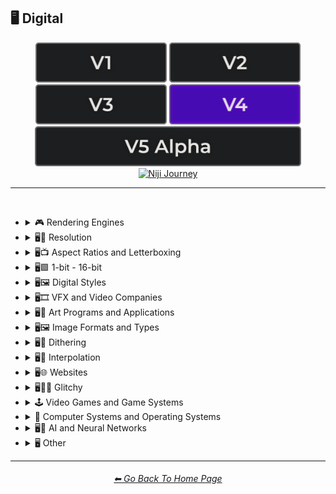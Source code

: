 <h2>🖥 Digital</h2>

<div align="center">

[<img src="/Images/Repo_Parts/Buttons/Version_Buttons/button_version_V1_inactive.webp?raw=true" alt="MidJourney V1" height="64" />](/Pages/MJ_V1/Style_Pages/Sphere/Digital.md)
[<img src="/Images/Repo_Parts/Buttons/Version_Buttons/button_version_V2_inactive.webp?raw=true" alt="MidJourney V2" height="64" />](/Pages/MJ_V2/Style_Pages/Sphere/Digital.md)
[<img src="/Images/Repo_Parts/Buttons/Version_Buttons/button_version_V3_inactive.webp?raw=true" alt="MidJourney V3" height="64" />](/Pages/MJ_V3/Style_Pages/Just_The_Style/Digital.md)
[<img src="/Images/Repo_Parts/Buttons/Version_Buttons/button_version_V4_active.webp?raw=true" alt="MidJourney V4" height="64" />](/Pages/MJ_V4/Style_Pages/Just_The_Style/Digital.md)
<br>
[<img src="/Images/Repo_Parts/Buttons/Version_Buttons/button_version_V5_Alpha_inactive_half.webp?raw=true" alt="MidJourney V5" height="64" />](/Pages/MJ_V5/Style_Pages/Just_The_Style/Digital.md)
[<img src="/Images/Repo_Parts/Buttons/Version_Buttons/button_version_niji_inactive_half.webp?raw=true" alt="Niji Journey" height="64" />](/Pages/Niji_Journey/Style_Pages/Digital.md)


</div>

<hr>
<br>


- <details><summary>🎮 Rendering Engines</summary><p><div align="center">

	| Rendering Engine |
	| :-: |
	| <img src="/Images/MJ_V4/V4_Alpha_3.5/Midjourney_Styles/Rendering_Engine.webp?raw=true" width="256" /> |
	
	<br>

	| Octane | Cinema4D | C4D |
	| :-: | :-: | :-: |
	| <img src="/Images/MJ_V4/V4_Alpha_3.5/Midjourney_Styles/Octane.webp?raw=true" width="256" /> | <img src="/Images/MJ_V4/V4_Alpha_3.5/Midjourney_Styles/Cinema4D.webp?raw=true" width="256" /> | <img src="/Images/MJ_V4/V4_Alpha_3.5/Midjourney_Styles/C4D.webp?raw=true" width="256" /> |
	
	<br>
	
	| Unreal Engine | Unity Engine |
	| :-: | :-: |
	| <img src="/Images/MJ_V4/V4_Alpha_3.5/Midjourney_Styles/Unreal_Engine.webp?raw=true" width="256" /> | <img src="/Images/MJ_V4/V4_Alpha_3.5/Midjourney_Styles/Unity_Engine.webp?raw=true" width="256" /> |
	
	<br>
	
	| Rendered in Houdini | Houdini-Render | Redshift Render |
	| :-: | :-: | :-: |
	| <img src="/Images/MJ_V4/V4_Alpha_3.5/Midjourney_Styles/Rendered_in_Houdini.webp?raw=true" width="256" /> | <img src="/Images/MJ_V4/V4_Alpha_3.5/Midjourney_Styles/Houdini-Render.webp?raw=true" width="256" /> | <img src="/Images/MJ_V4/V4_Alpha_3.5/Midjourney_Styles/Redshift_Render.webp?raw=true" width="256" /> |

	<br>
	
	| Blender Render | Cycles Render | OptiX-Render |
	| :-: | :-: | :-: |
	| <img src="/Images/MJ_V4/V4_Alpha_3.5/Midjourney_Styles/Blender_Render.webp?raw=true" width="256" /> | <img src="/Images/MJ_V4/V4_Alpha_3.5/Midjourney_Styles/Cycles_Render.webp?raw=true" width="256" /> | <img src="/Images/MJ_V4/V4_Alpha_3.5/Midjourney_Styles/OptiX-Render.webp?raw=true" width="256" /> |

	<br>
	
	| Povray | Vray | CryEngine |
	| :-: | :-: | :-: |
	| <img src="/Images/MJ_V4/V4_Alpha_3.5/Midjourney_Styles/Povray.webp?raw=true" width="256" /> | <img src="/Images/MJ_V4/V4_Alpha_3.5/Midjourney_Styles/Vray.webp?raw=true" width="256" /> | <img src="/Images/MJ_V4/V4_Alpha_3.5/Midjourney_Styles/CryEngine.webp?raw=true" width="256" /> | 
	
	<br>
	
	| LuxCoreRender | Silicon Render |
	| :-: | :-: |
	| <img src="/Images/MJ_V4/V4_Alpha_3.5/Midjourney_Styles/LuxCoreRender.webp?raw=true" width="256" /> | <img src="/Images/MJ_V4/V4_Alpha_3.5/Midjourney_Styles/Silicon_Render.webp?raw=true" width="256" /> |

	<br>

	| MentalRay-Render | Raylectron |
	| :-: | :-: |
	| <img src="/Images/MJ_V4/V4_Alpha_3.5/Midjourney_Styles/MentalRay-Render.webp?raw=true" width="256" /> | <img src="/Images/MJ_V4/V4_Alpha_3.5/Midjourney_Styles/Raylectron.webp?raw=true" width="256" /> |

	<br>
	
	| Infini-D-Render | Zbrush | Sketchfab |
	| :-: | :-: | :-: |
	| <img src="/Images/MJ_V4/V4_Alpha_3.5/Midjourney_Styles/Infini-D-Render.webp?raw=true" width="256" /> | <img src="/Images/MJ_V4/V4_Alpha_3.5/Midjourney_Styles/Zbrush.webp?raw=true" width="256" /> | <img src="/Images/MJ_V4/V4_Alpha_3.5/Midjourney_Styles/Sketchfab.webp?raw=true" width="256" /> |
	
	<br>
	
	| OpenGL | DirectX |
	| :-: | :-: |
	| <img src="/Images/MJ_V4/V4_Alpha_3.5/Midjourney_Styles/OpenGL.webp?raw=true" width="256" /> | <img src="/Images/MJ_V4/V4_Alpha_3.5/Midjourney_Styles/DirectX.webp?raw=true" width="256" /> |

	<br>
	
	| Autodesk 3ds Max | SketchUp | Terragen |
	| :-: | :-: | :-: |
	| <img src="/Images/MJ_V4/V4_Alpha_3.5/Midjourney_Styles/Autodesk_3ds_Max.webp?raw=true" width="256" /> | <img src="/Images/MJ_V4/V4_Alpha_3.5/Midjourney_Styles/SketchUp.webp?raw=true" width="256" /> | <img src="/Images/MJ_V4/V4_Alpha_3.5/Midjourney_Styles/Terragen.webp?raw=true" width="256" /> |

	<br>
	
	| Arnold Render |
	| :-: |
	| <img src="/Images/MJ_V4/V4_Alpha_3.5/Midjourney_Styles/Arnold_Render.webp?raw=true" width="256" /> |

  </div></p></details>


- <details><summary>🖥📐 Resolution</summary><p><div align="center">

	| 4k | 8k | 16k |
	| :-: | :-: | :-: |
	| <img src="/Images/MJ_V4/V4_Alpha_3.5/Midjourney_Styles/4k.webp?raw=true" width="256" /> | <img src="/Images/MJ_V4/V4_Alpha_3.5/Midjourney_Styles/8k.webp?raw=true" width="256" /> | <img src="/Images/MJ_V4/V4_Alpha_3.5/Midjourney_Styles/16k.webp?raw=true" width="256" /> |
	
	<br>
	
	| 32k | Super-Resolution |
	| :-: | :-: |
	|  <img src="/Images/MJ_V4/V4_Alpha_3.5/Midjourney_Styles/32k.webp?raw=true" width="256" />	| <img src="/Images/MJ_V4/V4_Alpha_3.5/Midjourney_Styles/Super-Resolution.webp?raw=true" width="256" /> |
	
	<br>

	| UHD | Ultra-HD |
	| :-: | :-: |
	| <img src="/Images/MJ_V4/V4_Alpha_3.5/Midjourney_Styles/UHD.webp?raw=true" width="256" /> | <img src="/Images/MJ_V4/V4_Alpha_3.5/Midjourney_Styles/Ultra-HD.webp?raw=true" width="256" /> |

	<br>
	
	| HD | Full-HD |
	| :-: | :-: |
	| <img src="/Images/MJ_V4/V4_Alpha_3.5/Midjourney_Styles/HD.webp?raw=true" width="256" /> | <img src="/Images/MJ_V4/V4_Alpha_3.5/Midjourney_Styles/Full-HD.webp?raw=true" width="256" /> |

	<br>

	| 144p | 240p | 480p |
	| :-: | :-: | :-: |
	| <img src="/Images/MJ_V4/V4_Alpha_3.5/Midjourney_Styles/144p.webp?raw=true" width="256" /> | <img src="/Images/MJ_V4/V4_Alpha_3.5/Midjourney_Styles/240p.webp?raw=true" width="256" /> | <img src="/Images/MJ_V4/V4_Alpha_3.5/Midjourney_Styles/480p.webp?raw=true" width="256" /> |

	<br>

	| 720p | 1080p |
	| :-: | :-: |
	| <img src="/Images/MJ_V4/V4_Alpha_3.5/Midjourney_Styles/720p.webp?raw=true" width="256" /> | <img src="/Images/MJ_V4/V4_Alpha_3.5/Midjourney_Styles/1080p.webp?raw=true" width="256" /> |

	</div></p></details>



- <details><summary>🖥📺 Aspect Ratios and Letterboxing</summary><p><div align="center">

	| Fullscreen | Widescreen | Anamorphic Widescreen |
	| :-: | :-: | :-: |
	| <img src="/Images/MJ_V4/V4_Alpha_3.5/Midjourney_Styles/Fullscreen.webp?raw=true" width="256" /> | <img src="/Images/MJ_V4/V4_Alpha_3.5/Midjourney_Styles/Widescreen.webp?raw=true" width="256" /> | <img src="/Images/MJ_V4/V4_Alpha_3.5/Midjourney_Styles/Anamorphic_Widescreen.webp?raw=true" width="256" /> |

	| Pillarbox | Letterboxing | Windowbox |
	| :-: | :-: | :-: |
	| <img src="/Images/MJ_V4/V4_Alpha_3.5/Midjourney_Styles/Pillarbox.webp?raw=true" width="256" /> | <img src="/Images/MJ_V4/V4_Alpha_3.5/Midjourney_Styles/Letterboxing.webp?raw=true" width="256" /> | <img src="/Images/MJ_V4/V4_Alpha_3.5/Midjourney_Styles/Windowbox.webp?raw=true" width="256" /> |

	</div></p></details>


- <details><summary>🖥🟩 1-bit - 16-bit</summary><p><div align="center">

	| 1-bit | 2-bit | 3-bit |
	| :-: | :-: | :-: |
	| <img src="/Images/MJ_V4/V4_Alpha_3.5/Midjourney_Styles/1-bit.webp?raw=true" width="256" /> | <img src="/Images/MJ_V4/V4_Alpha_3.5/Midjourney_Styles/2-bit.webp?raw=true" width="256" /> | <img src="/Images/MJ_V4/V4_Alpha_3.5/Midjourney_Styles/3-bit.webp?raw=true" width="256" /> | 
	
	<br>
	
	| 4-bit | 4-bit RGB | 6-bit |
	| :-: | :-: | :-: |
	| <img src="/Images/MJ_V4/V4_Alpha_3.5/Midjourney_Styles/4-bit.webp?raw=true" width="256" /> | <img src="/Images/MJ_V4/V4_Alpha_3.5/Midjourney_Styles/4-bit_RGB.webp?raw=true" width="256" /> | <img src="/Images/MJ_V4/V4_Alpha_3.5/Midjourney_Styles/6-bit.webp?raw=true" width="256" /> |
	
	<br>
	
	| 8-bit | 8-bit RGB |
	| :-: | :-: |
	| <img src="/Images/MJ_V4/V4_Alpha_3.5/Midjourney_Styles/8-bit.webp?raw=true" width="256" /> | <img src="/Images/MJ_V4/V4_Alpha_3.5/Midjourney_Styles/8-bit_RGB.webp?raw=true" width="256" /> |
	
	<br>
	
	| 12-bit | 12-bit RGB |
	| :-: | :-: |
	| <img src="/Images/MJ_V4/V4_Alpha_3.5/Midjourney_Styles/12-bit.webp?raw=true" width="256" /> | <img src="/Images/MJ_V4/V4_Alpha_3.5/Midjourney_Styles/12-bit_RGB.webp?raw=true" width="256" /> |

	<br>
	
	| 16-bit | 16-bit RGB |
	| :-: | :-: |
	| <img src="/Images/MJ_V4/V4_Alpha_3.5/Midjourney_Styles/16-bit.webp?raw=true" width="256" /> | <img src="/Images/MJ_V4/V4_Alpha_3.5/Midjourney_Styles/16-bit_RGB.webp?raw=true" width="256" /> |

	</div></p></details>


- <details><summary>🖥🖼 Digital Styles</summary><p><div align="center">

	| AR | VR | HQ |
	| :-: | :-: | :-: |
	| <img src="/Images/MJ_V4/V4_Alpha_3.5/Midjourney_Styles/AR.webp?raw=true" width="256" /> | <img src="/Images/MJ_V4/V4_Alpha_3.5/Midjourney_Styles/VR.webp?raw=true" width="256" /> | <img src="/Images/MJ_V4/V4_Alpha_3.5/Midjourney_Styles/HQ.webp?raw=true" width="256" /> |

	<br>
	
    | Virtualcore | Technocore |
    | :-: | :-: |
    | <img src="/Images/MJ_V4/V4_Alpha_3.5/Midjourney_Styles/Virtualcore.webp?raw=true" width="256" /> | <img src="/Images/MJ_V4/V4_Alpha_3.5/Midjourney_Styles/Technocore.webp?raw=true" width="256" /> |

    <br>

    | Cyberspace | Cyberdelic |
    | :-: | :-: |
    | <img src="/Images/MJ_V4/V4_Alpha_3.5/Midjourney_Styles/Cyberspace.webp?raw=true" width="256" /> | <img src="/Images/MJ_V4/V4_Alpha_3.5/Midjourney_Styles/Cyberdelic.webp?raw=true" width="256" /> |

    <br>

	| Cyberprep | Cybernoir | Cybernetics |
	| :-: | :-: | :-: |
	| <img src="/Images/MJ_V4/V4_Alpha_3.5/Midjourney_Styles/Cyberprep.webp?raw=true" width="256" /> | <img src="/Images/MJ_V4/V4_Alpha_3.5/Midjourney_Styles/Cybernoir.webp?raw=true" width="256" /> | <img src="/Images/MJ_V4/V4_Alpha_3.5/Midjourney_Styles/Cybernetics.webp?raw=true" width="256" /> |

	<br>

	| Hexatron | Trillwave |
	| :-: | :-: |
	| <img src="/Images/MJ_V4/V4_Alpha_3.5/Midjourney_Styles/Hexatron.webp?raw=true" width="256" /> | <img src="/Images/MJ_V4/V4_Alpha_3.5/Midjourney_Styles/Trillwave.webp?raw=true" width="256" /> |


	<br>

    | Analog | Analogpunk |
    | :-: | :-: |
    | <img src="/Images/MJ_V4/V4_Alpha_3.5/Midjourney_Styles/Analog.webp?raw=true" width="256" /> | <img src="/Images/MJ_V4/V4_Alpha_3.5/Midjourney_Styles/Analogpunk.webp?raw=true" width="256" /> |

    <br>

    | Digital | Digitalpunk |
    | :-: | :-: |
    | <img src="/Images/MJ_V4/V4_Alpha_3.5/Midjourney_Styles/Digital.webp?raw=true" width="256" /> | <img src="/Images/MJ_V4/V4_Alpha_3.5/Midjourney_Styles/Digitalpunk.webp?raw=true" width="256" /> |

    <br>

	| Cyber Minimalism | Frutiger Aero | Abstract Tech |
	| :-: | :-: | :-: |
	| <img src="/Images/MJ_V4/V4_Alpha_3.5/Midjourney_Styles/Cyber_Minimalism.webp?raw=true" width="256" /> | <img src="/Images/MJ_V4/V4_Alpha_3.5/Midjourney_Styles/Frutiger_Aero.webp?raw=true" width="256" /> | <img src="/Images/MJ_V4/V4_Alpha_3.5/Midjourney_Styles/Abstract_Tech.webp?raw=true" width="256" /> |

	<br>

    | Emulated | Pixelscape |
    | :-: | :-: |
    | <img src="/Images/MJ_V4/V4_Alpha_3.5/Midjourney_Styles/Pixelscape.webp?raw=true" width="256" /> | <img src="/Images/MJ_V4/V4_Alpha_3.5/Midjourney_Styles/Emulated.webp?raw=true" width="256" /> |

	<br>

	| Memecore | Old Memecore |
	| :-: | :-: |
	| <img src="/Images/MJ_V4/V4_Alpha_3.5/Midjourney_Styles/Memecore.webp?raw=true" width="256" /> | <img src="/Images/MJ_V4/V4_Alpha_3.5/Midjourney_Styles/Old_Memecore.webp?raw=true" width="256" /> |

	<br>

	| Old Web |
	| :-: |
	| <img src="/Images/MJ_V4/V4_Alpha_3.5/Midjourney_Styles/Old_Web.webp?raw=true" width="256" /> |

	<br>
	
	| Algorithmic |
	| :-: |
	| <img src="/Images/MJ_V4/V4_Alpha_3.5/Midjourney_Styles/Algorithmic.webp?raw=true" width="256" /> |

  </div></p></details>
 


- <details><summary>🖥🎞 VFX and Video Companies</summary><p><div align="center">

	| Disney | Pixar | Dreamworks |
    | :-: | :-: | :-: |
    | <img src="/Images/MJ_V4/V4_Alpha_3.5/Midjourney_Styles/Disney.webp?raw=true" width="256" /> | <img src="/Images/MJ_V4/V4_Alpha_3.5/Midjourney_Styles/Pixar.webp?raw=true" width="256" /> | <img src="/Images/MJ_V4/V4_Alpha_3.5/Midjourney_Styles/Dreamworks.webp?raw=true" width="256" /> |

    | IMAX | Imageworks | Framestore |
    | :-: | :-: | :-: |
    | <img src="/Images/MJ_V4/V4_Alpha_3.5/Midjourney_Styles/IMAX.webp?raw=true" width="256" /> | <img src="/Images/MJ_V4/V4_Alpha_3.5/Midjourney_Styles/Imageworks.webp?raw=true" width="256" /> | <img src="/Images/MJ_V4/V4_Alpha_3.5/Midjourney_Styles/Framestore.webp?raw=true" width="256" /> |

    | Pixomondo | Luma Pictures | Criterion Collection |
    | :-: | :-: | :-: |
    | <img src="/Images/MJ_V4/V4_Alpha_3.5/Midjourney_Styles/Pixomondo.webp?raw=true" width="256" /> | <img src="/Images/MJ_V4/V4_Alpha_3.5/Midjourney_Styles/Luma_Pictures.webp?raw=true" width="256" /> | <img src="/Images/MJ_V4/V4_Alpha_3.5/Midjourney_Styles/Criterion_Collection.webp?raw=true" width="256" /> |

  </div></p></details>



- <details><summary>🖥🎨 Art Programs and Applications</summary><p><div align="center">

	| Program | App | Application |
	| :-: | :-: | :-: |
	| <img src="/Images/MJ_V4/V4_Alpha_3.5/Midjourney_Styles/Program.webp?raw=true" width="256" /> | <img src="/Images/MJ_V4/V4_Alpha_3.5/Midjourney_Styles/App.webp?raw=true" width="256" /> | <img src="/Images/MJ_V4/V4_Alpha_3.5/Midjourney_Styles/Application.webp?raw=true" width="256" /> |
	
	<br>

	| Microsoft Paint | MSPaint | Drawn in Kid Pix |
	| :-: | :-: | :-: |
	| <img src="/Images/MJ_V4/V4_Alpha_3.5/Midjourney_Styles/Microsoft_Paint.webp?raw=true" width="256" /> | <img src="/Images/MJ_V4/V4_Alpha_3.5/Midjourney_Styles/MSPaint.webp?raw=true" width="256" /> | <img src="/Images/MJ_V4/V4_Alpha_3.5/Midjourney_Styles/Drawn_in_Kid_Pix.webp?raw=true" width="256" /> |
	
	<br>
	
	| Photoshop | Adobe Lightroom | Drawn in Illustrator |
	| :-: | :-: | :-: |
	| <img src="/Images/MJ_V4/V4_Alpha_3.5/Midjourney_Styles/Photoshop.webp?raw=true" width="256" /> | <img src="/Images/MJ_V4/V4_Alpha_3.5/Midjourney_Styles/Adobe_Lightroom.webp?raw=true" width="256" /> | <img src="/Images/MJ_V4/V4_Alpha_3.5/Midjourney_Styles/Drawn_in_Illustrator.webp?raw=true" width="256" /> |

	<br>

	| Adobe Premier | After Effects |
	| :-: | :-: |
	| <img src="/Images/MJ_V4/V4_Alpha_3.5/Midjourney_Styles/Adobe_Premier.webp?raw=true" width="256" /> | <img src="/Images/MJ_V4/V4_Alpha_3.5/Midjourney_Styles/After_Effects.webp?raw=true" width="256" /> |

	<br>

    | Adobe Flash | Shockwave Flashplayer |
    | :-: | :-: |
    | <img src="/Images/MJ_V4/V4_Alpha_3.5/Midjourney_Styles/Adobe_Flash.webp?raw=true" width="256" /> | <img src="/Images/MJ_V4/V4_Alpha_3.5/Midjourney_Styles/Shockwave_Flashplayer.webp?raw=true" width="256" /> |

	<br>

	| Drawn in Paint.NET | Drawn in GIMP | Drawn in Photo-Paint-X5 |
    | :-: | :-: | :-: |
    | <img src="/Images/MJ_V4/V4_Alpha_3.5/Midjourney_Styles/Drawn_in_Paint.NET.webp?raw=true" width="256" /> | <img src="/Images/MJ_V4/V4_Alpha_3.5/Midjourney_Styles/Drawn_in_GIMP.webp?raw=true" width="256" /> | <img src="/Images/MJ_V4/V4_Alpha_3.5/Midjourney_Styles/Drawn_in_Photo-Paint-X5.webp?raw=true" width="256" /> |

	<br>

	| Drawn in Aseprite | Drawn in Pyxel Edit |
    | :-: | :-: |
    | <img src="/Images/MJ_V4/V4_Alpha_3.5/Midjourney_Styles/Drawn_in_Aseprite.webp?raw=true" width="256" /> | <img src="/Images/MJ_V4/V4_Alpha_3.5/Midjourney_Styles/Drawn_in_Pyxel_Edit.webp?raw=true" width="256" /> |

  </div></p></details>



- <details><summary>🖥🖼 Image Formats and Types</summary><p><div align="center">

	| Graphic | Graphics |
	| :-: | :-: |
	| <img src="/Images/MJ_V4/V4_Alpha_3.5/Midjourney_Styles/Graphic.webp?raw=true" width="256" /> | <img src="/Images/MJ_V4/V4_Alpha_3.5/Midjourney_Styles/Graphics.webp?raw=true" width="256" /> |
	
	<br>
	
	| Picture | Image |
	| :-: | :-: |
	| <img src="/Images/MJ_V4/V4_Alpha_3.5/Midjourney_Styles/Picture.webp?raw=true" width="256" /> | <img src="/Images/MJ_V4/V4_Alpha_3.5/Midjourney_Styles/Image.webp?raw=true" width="256" /> |
	
	<br>

	| Raster | Vector Graphics |
	| :-: | :-: |
	| <img src="/Images/MJ_V4/V4_Alpha_3.5/Midjourney_Styles/Raster.webp?raw=true" width="256" /> | <img src="/Images/MJ_V4/V4_Alpha_3.5/Midjourney_Styles/Vector_Graphics.webp?raw=true" width="256" /> |
	
	<br>
	
	| Bitmap | Jpeg | Icon |
	| :-: | :-: | :-: |
	| <img src="/Images/MJ_V4/V4_Alpha_3.5/Midjourney_Styles/Bitmap.webp?raw=true" width="256" /> | <img src="/Images/MJ_V4/V4_Alpha_3.5/Midjourney_Styles/Jpeg.webp?raw=true" width="256" /> | <img src="/Images/MJ_V4/V4_Alpha_3.5/Midjourney_Styles/Icon.webp?raw=true" width="256" /> |
	
	<br>

	| Animated GIF | Video |
	| :-: | :-: |
	| <img src="/Images/MJ_V4/V4_Alpha_3.5/Midjourney_Styles/Animated_GIF.webp?raw=true" width="256" /> | <img src="/Images/MJ_V4/V4_Alpha_3.5/Midjourney_Styles/Video.webp?raw=true" width="256" /> |

	<br>

	| Render | Rendered | Rendering |
	| :-: | :-: | :-: |
	| <img src="/Images/MJ_V4/V4_Alpha_3.5/Midjourney_Styles/Render.webp?raw=true" width="256" /> | <img src="/Images/MJ_V4/V4_Alpha_3.5/Midjourney_Styles/Rendered.webp?raw=true" width="256" /> | <img src="/Images/MJ_V4/V4_Alpha_3.5/Midjourney_Styles/Rendering.webp?raw=true" width="256" /> |

	<br>

	| 3D Model | 3D Render | Precision Rendering |
	| :-: | :-: | :-: |
	| <img src="/Images/MJ_V4/V4_Alpha_3.5/Midjourney_Styles/3D_Model.webp?raw=true" width="256" /> | <img src="/Images/MJ_V4/V4_Alpha_3.5/Midjourney_Styles/3D_Render.webp?raw=true" width="256" /> | <img src="/Images/MJ_V4/V4_Alpha_3.5/Midjourney_Styles/Precision_Rendering.webp?raw=true" width="256" /> |
	
	<br>
	
	| Wiremap | Lowpoly | Low Poly |
	| :-: | :-: | :-: |
	| <img src="/Images/MJ_V4/V4_Alpha_3.5/Midjourney_Styles/Wiremap.webp?raw=true" width="256" /> | <img src="/Images/MJ_V4/V4_Alpha_3.5/Midjourney_Styles/Lowpoly.webp?raw=true" width="256" /> | <img src="/Images/MJ_V4/V4_Alpha_3.5/Midjourney_Styles/Low_Poly.webp?raw=true" width="256" /> |

	<br>

	| Pre-Rendered Graphics | Physically Based Rendering |
    | :-: | :-: |
    | <img src="/Images/MJ_V4/V4_Alpha_3.5/Midjourney_Styles/Pre-Rendered_Graphics.webp?raw=true" width="256" /> | <img src="/Images/MJ_V4/V4_Alpha_3.5/Midjourney_Styles/Physically_Based_Rendering.webp?raw=true" width="256" /> |

	<br>
	
	| Computational Geometry |
	| :-: |
	| <img src="/Images/MJ_V4/V4_Alpha_3.5/Midjourney_Styles/Computational_Geometry.webp?raw=true" width="256" /> |

    <br>
	
	| Holographic | Holography |
	| :-: | :-: |
	| <img src="/Images/MJ_V4/V4_Alpha_3.5/Midjourney_Styles/Holographic.webp?raw=true" width="256" /> | <img src="/Images/MJ_V4/V4_Alpha_3.5/Midjourney_Styles/Holography.webp?raw=true" width="256" /> |
	
	<br>
	
	| Texture | Seamless Texture |
	| :-: | :-: |
	| <img src="/Images/MJ_V4/V4_Alpha_3.5/Midjourney_Styles/Texture.webp?raw=true" width="256" /> | <img src="/Images/MJ_V4/V4_Alpha_3.5/Midjourney_Styles/Seamless_Texture.webp?raw=true" width="256" /> |
	
	<br>

	| Digital Art | Pixel Art | Voxel Art |
	| :-: | :-: | :-: |
	| <img src="/Images/MJ_V4/V4_Alpha_3.5/Midjourney_Styles/Digital_Art.webp?raw=true" width="256" /> | <img src="/Images/MJ_V4/V4_Alpha_3.5/Midjourney_Styles/Pixel_Art.webp?raw=true" width="256" /> | <img src="/Images/MJ_V4/V4_Alpha_3.5/Midjourney_Styles/Voxel_Art.webp?raw=true" width="256" /> | 
	
	<br>

	| Pixel-Perfect | ASCII | Tilemap |
	| :-: | :-: | :-: |
	| <img src="/Images/MJ_V4/V4_Alpha_3.5/Midjourney_Styles/Pixel-Perfect.webp?raw=true" width="256" /> | <img src="/Images/MJ_V4/V4_Alpha_3.5/Midjourney_Styles/ASCII.webp?raw=true" width="256" /> | <img src="/Images/MJ_V4/V4_Alpha_3.5/Midjourney_Styles/Tilemap.webp?raw=true" width="256" /> |
	
	<br>
	
	| Meme | NFT | Clip Art |
	| :-: | :-: | :-: |
	| <img src="/Images/MJ_V4/V4_Alpha_3.5/Midjourney_Styles/Meme.webp?raw=true" width="256" /> | <img src="/Images/MJ_V4/V4_Alpha_3.5/Midjourney_Styles/NFT.webp?raw=true" width="256" /> | <img src="/Images/MJ_V4/V4_Alpha_3.5/Midjourney_Styles/Clip_Art.webp?raw=true" width="256" /> |
	
	<br>
	
	| Photomontage | Stock Photo | Wallpaper |
	| :-: | :-: | :-: |
	| <img src="/Images/MJ_V4/V4_Alpha_3.5/Midjourney_Styles/Photomontage.webp?raw=true" width="256" /> | <img src="/Images/MJ_V4/V4_Alpha_3.5/Midjourney_Styles/Stock_Photo.webp?raw=true" width="256" /> | <img src="/Images/MJ_V4/V4_Alpha_3.5/Midjourney_Styles/Wallpaper.webp?raw=true" width="256" /> |

	<br>

	| Procedural Texture | Algorithmic Art |
	| :-: | :-: |
	| <img src="/Images/MJ_V4/V4_Alpha_3.5/Midjourney_Styles/Procedural_Texture.webp?raw=true" width="256" /> | <img src="/Images/MJ_V4/V4_Alpha_3.5/Midjourney_Styles/Algorithmic_Art.webp?raw=true" width="256" /> |

	<br>

	| Character Design | Character Portrait |
	| :-: | :-: |
	| <img src="/Images/MJ_V4/V4_Alpha_3.5/Midjourney_Styles/Character_Design.webp?raw=true" width="256" /> | <img src="/Images/MJ_V4/V4_Alpha_3.5/Midjourney_Styles/Character_Portrait.webp?raw=true" width="256" /> |

	<br>
	
	| Creative Commons Attribution |
	| :-: |
	| <img src="/Images/MJ_V4/V4_Alpha_3.5/Midjourney_Styles/Creative_Commons_Attribution.webp?raw=true" width="256" /> |

  </div></p></details>


- <details><summary>🖥🏁 Dithering</summary><p><div align="center">

	| Dither | Dithering |
	| :-: | :-: |
	| <img src="/Images/MJ_V4/V4_Alpha_3.5/Midjourney_Styles/Dither.webp?raw=true" width="256" /> | <img src="/Images/MJ_V4/V4_Alpha_3.5/Midjourney_Styles/Dithering.webp?raw=true" width="256" /> |
	
	<br>

	| Floyd–Steinberg Dithering | Bayer-Matrix Dithering |
	| :-: | :-: |
	| <img src="/Images/MJ_V4/V4_Alpha_3.5/Midjourney_Styles/FloydSteinberg_Dithering.webp?raw=true" width="256" /> | <img src="/Images/MJ_V4/V4_Alpha_3.5/Midjourney_Styles/Bayer-Matrix_Dithering.webp?raw=true" width="256" /> |

	<br>

	| 2x2-Bayer-Matrix Dithering | 4x4-Bayer-Matrix Dithering | 8x8-Bayer-Matrix Dithering |
	| :-: | :-: | :-: |
	| <img src="/Images/MJ_V4/V4_Alpha_3.5/Midjourney_Styles/2x2-Bayer-Matrix_Dithering.webp?raw=true" width="256" /> | <img src="/Images/MJ_V4/V4_Alpha_3.5/Midjourney_Styles/4x4-Bayer-Matrix_Dithering.webp?raw=true" width="256" /> | <img src="/Images/MJ_V4/V4_Alpha_3.5/Midjourney_Styles/8x8-Bayer-Matrix_Dithering.webp?raw=true" width="256" /> |

	<br>

	| Burkes Dithering | Stucki Dithering | Atkinson Dithering |
	| :-: | :-: | :-: |
	| <img src="/Images/MJ_V4/V4_Alpha_3.5/Midjourney_Styles/Burkes_Dithering.webp?raw=true" width="256" /> | <img src="/Images/MJ_V4/V4_Alpha_3.5/Midjourney_Styles/Stucki_Dithering.webp?raw=true" width="256" /> | <img src="/Images/MJ_V4/V4_Alpha_3.5/Midjourney_Styles/Atkinson_Dithering.webp?raw=true" width="256" /> |

	<br>

	| Jarvis-Judice-Ninke Dithering | Sierra Dithering | Gradient-Based Error-Diffusion Dithering |
	| :-: | :-: | :-: |
	| <img src="/Images/MJ_V4/V4_Alpha_3.5/Midjourney_Styles/Jarvis-Judice-Ninke_Dithering.webp?raw=true" width="256" /> | <img src="/Images/MJ_V4/V4_Alpha_3.5/Midjourney_Styles/Sierra_Dithering.webp?raw=true" width="256" /> | <img src="/Images/MJ_V4/V4_Alpha_3.5/Midjourney_Styles/Gradient-Based_Error-Diffusion_Dithering.webp?raw=true" width="256" /> |

  </div></p></details>


- <details><summary>🖥🔘 Interpolation</summary><p><div align="center">

	| Interpolation | Bicubic Interpolation | Bilinear Interpolation |
	| :-: | :-: | :-: |
	| <img src="/Images/MJ_V4/V4_Alpha_3.5/Midjourney_Styles/Interpolation.webp?raw=true" width="256" /> | <img src="/Images/MJ_V4/V4_Alpha_3.5/Midjourney_Styles/Bicubic_Interpolation.webp?raw=true" width="256" /> | <img src="/Images/MJ_V4/V4_Alpha_3.5/Midjourney_Styles/Bilinear_Interpolation.webp?raw=true" width="256" /> |

  </div></p></details>


- <details><summary>🖥🌐 Websites</summary><p><div align="center">

	| Website | Webbrutalism | Geocities |
	| :-: | :-: | :-: |
	| <img src="/Images/MJ_V4/V4_Alpha_3.5/Midjourney_Styles/Website.webp?raw=true" width="256" /> | <img src="/Images/MJ_V4/V4_Alpha_3.5/Midjourney_Styles/Webbrutalism.webp?raw=true" width="256" /> | <img src="/Images/MJ_V4/V4_Alpha_3.5/Midjourney_Styles/Geocities.webp?raw=true" width="256" /> |
	
	<br>

	| Artstation | Trending on Artstation | Polycount |
	| :-: | :-: | :-: |
	| <img src="/Images/MJ_V4/V4_Alpha_3.5/Midjourney_Styles/Artstation.webp?raw=true" width="256" /> | <img src="/Images/MJ_V4/V4_Alpha_3.5/Midjourney_Styles/Trending_on_Artstation.webp?raw=true" width="256" /> | <img src="/Images/MJ_V4/V4_Alpha_3.5/Midjourney_Styles/Polycount.webp?raw=true" width="256" /> |
	
	<br>

	| DeviantArt | Flickr | Behance |
	| :-: | :-: | :-: |
	| <img src="/Images/MJ_V4/V4_Alpha_3.5/Midjourney_Styles/DeviantArt.webp?raw=true" width="256" /> | <img src="/Images/MJ_V4/V4_Alpha_3.5/Midjourney_Styles/Flickr.webp?raw=true" width="256" />  | <img src="/Images/MJ_V4/V4_Alpha_3.5/Midjourney_Styles/Behance.webp?raw=true" width="256" /> |

	<br>
	
	| Social Media |
	| :-: |
	| <img src="/Images/MJ_V4/V4_Alpha_3.5/Midjourney_Styles/Social_Media.webp?raw=true" width="256" /> |

	<br>

	| Art on Instagram | Instagram-Art | Artstation-Art |
	| :-: | :-: | :-: |
	| <img src="/Images/MJ_V4/V4_Alpha_3.5/Midjourney_Styles/Art_on_Instagram.webp?raw=true" width="256" /> | <img src="/Images/MJ_V4/V4_Alpha_3.5/Midjourney_Styles/Instagram-Art.webp?raw=true" width="256" /> | <img src="/Images/MJ_V4/V4_Alpha_3.5/Midjourney_Styles/Artstation-Art.webp?raw=true" width="256" /> |
	
	<br>
	
	| CGSociety | Pixiv | Unsplash |
	| :-: | :-: | :-: |
	| <img src="/Images/MJ_V4/V4_Alpha_3.5/Midjourney_Styles/CGSociety.webp?raw=true" width="256" /> | <img src="/Images/MJ_V4/V4_Alpha_3.5/Midjourney_Styles/Pixiv.webp?raw=true" width="256" /> | <img src="/Images/MJ_V4/V4_Alpha_3.5/Midjourney_Styles/Unsplash.webp?raw=true" width="256" /> |

	<br>
	
	| Google Maps |
	| :-: |
	| <img src="/Images/MJ_V4/V4_Alpha_3.5/Midjourney_Styles/Google_Maps.webp?raw=true" width="256" /> |

	<br>
	
	| Flaticon |
	| :-: |
	| <img src="/Images/MJ_V4/V4_Alpha_3.5/Midjourney_Styles/Flaticon.webp?raw=true" width="256" /> |

  </div></p></details>


- <details><summary>🖥👩‍💻 Glitchy</summary><p><div align="center">

	| Glitchcore | Matrix |
	| :-: | :-: |
	| <img src="/Images/MJ_V4/V4_Alpha_3.5/Midjourney_Styles/Glitchcore.webp?raw=true" width="256" /> | <img src="/Images/MJ_V4/V4_Alpha_3.5/Midjourney_Styles/Matrix.webp?raw=true" width="256" /> |

	<br>
	
	| Glitchy | Glitching |
	| :-: | :-: |
	| <img src="/Images/MJ_V4/V4_Alpha_3.5/Midjourney_Styles/Glitchy.webp?raw=true" width="256" /> | <img src="/Images/MJ_V4/V4_Alpha_3.5/Midjourney_Styles/Glitching.webp?raw=true" width="256" /> |
	
	<br>
	
	| Data Moshing | Datamoshing | Databending |
	| :-: | :-: | :-: |
	| <img src="/Images/MJ_V4/V4_Alpha_3.5/Midjourney_Styles/Data_Moshing.webp?raw=true" width="256" /> | <img src="/Images/MJ_V4/V4_Alpha_3.5/Midjourney_Styles/Datamoshing.webp?raw=true" width="256" /> | <img src="/Images/MJ_V4/V4_Alpha_3.5/Midjourney_Styles/Databending.webp?raw=true" width="256" /> |
	
	<br>
	
	| Data Manipulation | Artifacting | Fuzzing |
	| :-: | :-: | :-: |
	| <img src="/Images/MJ_V4/V4_Alpha_3.5/Midjourney_Styles/Data_Manipulation.webp?raw=true" width="256" /> | <img src="/Images/MJ_V4/V4_Alpha_3.5/Midjourney_Styles/Artifacting.webp?raw=true" width="256" /> | <img src="/Images/MJ_V4/V4_Alpha_3.5/Midjourney_Styles/Fuzzing.webp?raw=true" width="256" /> |

  </div></p></details>


- <details><summary>🕹 Video Games and Game Systems</summary><p>

  - <details><summary>🕹🖼 Video Game Styles</summary><p><div align="center">

	| Game | Video Game | Flash Game |
	| :-: | :-: | :-: |
	| <img src="/Images/MJ_V4/V4_Alpha_3.5/Midjourney_Styles/Game.webp?raw=true" width="256" /> | <img src="/Images/MJ_V4/V4_Alpha_3.5/Midjourney_Styles/Video_Game.webp?raw=true" width="256" /> | <img src="/Images/MJ_V4/V4_Alpha_3.5/Midjourney_Styles/Flash_Game.webp?raw=true" width="256" /> |
	
	<br>
	
	| HD Mod |
	| :-: |
	| <img src="/Images/MJ_V4/V4_Alpha_3.5/Midjourney_Styles/HD_Mod.webp?raw=true" width="256" /> |
	
	<br>
	
	| Gamercore | Nintencore | Nintendo |
	| :-: | :-: | :-: |
	| <img src="/Images/MJ_V4/V4_Alpha_3.5/Midjourney_Styles/Gamercore.webp?raw=true" width="256" /> | <img src="/Images/MJ_V4/V4_Alpha_3.5/Midjourney_Styles/Nintencore.webp?raw=true" width="256" /> | <img src="/Images/MJ_V4/V4_Alpha_3.5/Midjourney_Styles/Nintendo.webp?raw=true" width="256" /> |
	
	<br>
	
	| Tetris | Tetris Style |
	| :-: | :-: |
	| <img src="/Images/MJ_V4/V4_Alpha_3.5/Midjourney_Styles/Tetris.webp?raw=true" width="256" /> |  <img src="/Images/MJ_V4/V4_Alpha_3.5/Midjourney_Styles/Tetris_Style.webp?raw=true" width="256" /> |
	
	<br>
	
	| Pacman | Pac-Man Style |
	| :-: | :-: |
	| <img src="/Images/MJ_V4/V4_Alpha_3.5/Midjourney_Styles/Pacman.webp?raw=true" width="256" /> |  <img src="/Images/MJ_V4/V4_Alpha_3.5/Midjourney_Styles/Pac-Man_Style.webp?raw=true" width="256" /> |
	
	<br>
	
	| Minecraft | Minecraft Style |
	| :-: | :-: |
	| <img src="/Images/MJ_V4/V4_Alpha_3.5/Midjourney_Styles/Minecraft.webp?raw=true" width="256" /> |  <img src="/Images/MJ_V4/V4_Alpha_3.5/Midjourney_Styles/Minecraft_Style.webp?raw=true" width="256" /> |
	
	<br>
	
	| Terraria | Terraria Style |
	| :-: | :-: |
	| <img src="/Images/MJ_V4/V4_Alpha_3.5/Midjourney_Styles/Terraria.webp?raw=true" width="256" /> |  <img src="/Images/MJ_V4/V4_Alpha_3.5/Midjourney_Styles/Terraria_Style.webp?raw=true" width="256" /> |
	
	<br>
	
	| Roblox |
	| :-: |
	| <img src="/Images/MJ_V4/V4_Alpha_3.5/Midjourney_Styles/Roblox.webp?raw=true" width="256" /> |
	
	<br>
	
	| No Mans Sky |
	| :-: |
	| <img src="/Images/MJ_V4/V4_Alpha_3.5/Midjourney_Styles/No_Mans_Sky.webp?raw=true" width="256" /> |
	
	<br>
	
	| Farmville |
	| :-: |
	| <img src="/Images/MJ_V4/V4_Alpha_3.5/Midjourney_Styles/Farmville.webp?raw=true" width="256" /> |
	
	<br>
	
	| Guitar Hero |
	| :-: |
	| <img src="/Images/MJ_V4/V4_Alpha_3.5/Midjourney_Styles/Guitar_Hero.webp?raw=true" width="256" /> |
	
	<br>
	
	| Fallout | Fallout 4 Style |
	| :-: | :-: |
	| <img src="/Images/MJ_V4/V4_Alpha_3.5/Midjourney_Styles/Fallout.webp?raw=true" width="256" /> |  <img src="/Images/MJ_V4/V4_Alpha_3.5/Midjourney_Styles/Fallout_4_Style.webp?raw=true" width="256" /> |
	
	<br>
	
	| Skyrim | Skyrim Style | Morrowind Style |
	| :-: | :-: | :-: |
	| <img src="/Images/MJ_V4/V4_Alpha_3.5/Midjourney_Styles/Skyrim.webp?raw=true" width="256" /> |  <img src="/Images/MJ_V4/V4_Alpha_3.5/Midjourney_Styles/Skyrim_Style.webp?raw=true" width="256" /> | <img src="/Images/MJ_V4/V4_Alpha_3.5/Midjourney_Styles/Morrowind_Style.webp?raw=true" width="256" /> |
	
	<br>
	
	| Stardew Valley Style | Sid Meiers Civilization Style |
	| :-: | :-: |
	| <img src="/Images/MJ_V4/V4_Alpha_3.5/Midjourney_Styles/Stardew_Valley_Style.webp?raw=true" width="256" /> | <img src="/Images/MJ_V4/V4_Alpha_3.5/Midjourney_Styles/Sid_Meiers_Civilization_Style.webp?raw=true" width="256" /> |
	
	<br>
	
	| Super Mario Style | Pokemon Style |
	| :-: | :-: |
	| <img src="/Images/MJ_V4/V4_Alpha_3.5/Midjourney_Styles/Super_Mario_Style.webp?raw=true" width="256" /> | <img src="/Images/MJ_V4/V4_Alpha_3.5/Midjourney_Styles/Pokemon_Style.webp?raw=true" width="256" /> |
	
	<br>
	
	| Angry Birds Style | Candy Crush Saga Style |
	| :-: | :-: |
	| <img src="/Images/MJ_V4/V4_Alpha_3.5/Midjourney_Styles/Angry_Birds_Style.webp?raw=true" width="256" /> | <img src="/Images/MJ_V4/V4_Alpha_3.5/Midjourney_Styles/Candy_Crush_Saga_Style.webp?raw=true" width="256" /> |
	
	<br>
	
	| Polybius | LSD-Dream-Emulator |
	| :-: | :-: |
	| <img src="/Images/MJ_V4/V4_Alpha_3.5/Midjourney_Styles/Polybius.webp?raw=true" width="256" /> | <img src="/Images/MJ_V4/V4_Alpha_3.5/Midjourney_Styles/LSD-Dream-Emulator.webp?raw=true" width="256" /> |
	
	<br>
	
	| Among Us Style | The Sims 4 Style | Cyberpunk 2077 Style |
	| :-: | :-: | :-: |
	| <img src="/Images/MJ_V4/V4_Alpha_3.5/Midjourney_Styles/Among_Us_Style.webp?raw=true" width="256" /> | <img src="/Images/MJ_V4/V4_Alpha_3.5/Midjourney_Styles/The_Sims_4_Style.webp?raw=true" width="256" /> | <img src="/Images/MJ_V4/V4_Alpha_3.5/Midjourney_Styles/Cyberpunk_2077_Style.webp?raw=true" width="256" /> |
	
	<br>
	
	| Fortnite Style | PUBG Style |
	| :-: | :-: |
	| <img src="/Images/MJ_V4/V4_Alpha_3.5/Midjourney_Styles/Fortnite_Style.webp?raw=true" width="256" /> | <img src="/Images/MJ_V4/V4_Alpha_3.5/Midjourney_Styles/PUBG_Style.webp?raw=true" width="256" /> |
	
	<br>
	
	| Doom 3 Style | Quake 3 Style |
	| :-: | :-: |
	| <img src="/Images/MJ_V4/V4_Alpha_3.5/Midjourney_Styles/Doom_3_Style.webp?raw=true" width="256" /> | <img src="/Images/MJ_V4/V4_Alpha_3.5/Midjourney_Styles/Quake_3_Style.webp?raw=true" width="256" /> |
	
	<br>
	
	| Grand Theft Auto Style | Forza Horizon Style |
	| :-: | :-: |
	| <img src="/Images/MJ_V4/V4_Alpha_3.5/Midjourney_Styles/Grand_Theft_Auto_Style.webp?raw=true" width="256" /> | <img src="/Images/MJ_V4/V4_Alpha_3.5/Midjourney_Styles/Forza_Horizon_Style.webp?raw=true" width="256" /> |
	
	<br>
	
	| Assassins Creed Style | Destiny 2 Style | Mass Effect 3 Style |
	| :-: | :-: | :-: |
	| <img src="/Images/MJ_V4/V4_Alpha_3.5/Midjourney_Styles/Assassins_Creed_Style.webp?raw=true" width="256" /> | <img src="/Images/MJ_V4/V4_Alpha_3.5/Midjourney_Styles/Destiny_2_Style.webp?raw=true" width="256" /> | <img src="/Images/MJ_V4/V4_Alpha_3.5/Midjourney_Styles/Mass_Effect_3_Style.webp?raw=true" width="256" /> |
	
	<br>
	
	| Call of Duty Style | Battlefield Style |
	| :-: | :-: |
	| <img src="/Images/MJ_V4/V4_Alpha_3.5/Midjourney_Styles/Call_of_Duty_Style.webp?raw=true" width="256" /> | <img src="/Images/MJ_V4/V4_Alpha_3.5/Midjourney_Styles/Battlefield_Style.webp?raw=true" width="256" /> |
	
	<br>
	
	| Batman Arkham Knight Style | Marvels Spider-Man Style | Star Wars The Old Republic Style |
	| :-: | :-: | :-: |
	| <img src="/Images/MJ_V4/V4_Alpha_3.5/Midjourney_Styles/Batman_Arkham_Knight_Style.webp?raw=true" width="256" /> | <img src="/Images/MJ_V4/V4_Alpha_3.5/Midjourney_Styles/Marvels_Spider-Man_Style.webp?raw=true" width="256" /> | <img src="/Images/MJ_V4/V4_Alpha_3.5/Midjourney_Styles/Star_Wars_The_Old_Republic_Style.webp?raw=true" width="256" /> |
	
	<br>
	
	| Bioshock Style | Resident Evil Style | Silent Hill 2 Style |
	| :-: | :-: | :-: |
	| <img src="/Images/MJ_V4/V4_Alpha_3.5/Midjourney_Styles/Bioshock_Style.webp?raw=true" width="256" /> | <img src="/Images/MJ_V4/V4_Alpha_3.5/Midjourney_Styles/Resident_Evil_Style.webp?raw=true" width="256" /> | <img src="/Images/MJ_V4/V4_Alpha_3.5/Midjourney_Styles/Silent_Hill_2_Style.webp?raw=true" width="256" /> |
	
	<br>
	
	| Dark Souls 3 Style | Ghost of Tsushima Style | For Honor Style |
	| :-: | :-: | :-: |
	| <img src="/Images/MJ_V4/V4_Alpha_3.5/Midjourney_Styles/Dark_Souls_3_Style.webp?raw=true" width="256" /> | <img src="/Images/MJ_V4/V4_Alpha_3.5/Midjourney_Styles/Ghost_of_Tsushima_Style.webp?raw=true" width="256" /> | <img src="/Images/MJ_V4/V4_Alpha_3.5/Midjourney_Styles/For_Honor_Style.webp?raw=true" width="256" /> |
	
	<br>
	
	| The Last of Us Style | Dishonored Style | Prey Style |
	| :-: | :-: | :-: |
	| <img src="/Images/MJ_V4/V4_Alpha_3.5/Midjourney_Styles/The_Last_of_Us_Style.webp?raw=true" width="256" /> | <img src="/Images/MJ_V4/V4_Alpha_3.5/Midjourney_Styles/Dishonored_Style.webp?raw=true" width="256" /> | <img src="/Images/MJ_V4/V4_Alpha_3.5/Midjourney_Styles/Prey_Style.webp?raw=true" width="256" /> |
	
	<br>
	
	| Bloodborne Style | Disco Elysium Style |
	| :-: | :-: |
	| <img src="/Images/MJ_V4/V4_Alpha_3.5/Midjourney_Styles/Bloodborne_Style.webp?raw=true" width="256" /> | <img src="/Images/MJ_V4/V4_Alpha_3.5/Midjourney_Styles/Disco_Elysium_Style.webp?raw=true" width="256" /> |
	
	<br>
	
	| Far Cry Style | Uncharted 4 Style |
	| :-: | :-: |
	| <img src="/Images/MJ_V4/V4_Alpha_3.5/Midjourney_Styles/Far_Cry_Style.webp?raw=true" width="256" /> | <img src="/Images/MJ_V4/V4_Alpha_3.5/Midjourney_Styles/Uncharted_4_Style.webp?raw=true" width="256" /> |
	
	<br>
	
	| DOTA 2 Style | Counter-Strike Style | League of Legends Style |
	| :-: | :-: | :-: |
	| <img src="/Images/MJ_V4/V4_Alpha_3.5/Midjourney_Styles/DOTA_2_Style.webp?raw=true" width="256" /> | <img src="/Images/MJ_V4/V4_Alpha_3.5/Midjourney_Styles/Counter-Strike_Style.webp?raw=true" width="256" /> | <img src="/Images/MJ_V4/V4_Alpha_3.5/Midjourney_Styles/League_of_Legends_Style.webp?raw=true" width="256" /> |
	
	<br>
	
	| Overwatch Style | Runescape Style | Starcraft Style |
	| :-: | :-: | :-: |
	| <img src="/Images/MJ_V4/V4_Alpha_3.5/Midjourney_Styles/Overwatch_Style.webp?raw=true" width="256" /> | <img src="/Images/MJ_V4/V4_Alpha_3.5/Midjourney_Styles/Runescape_Style.webp?raw=true" width="256" /> | <img src="/Images/MJ_V4/V4_Alpha_3.5/Midjourney_Styles/Starcraft_Style.webp?raw=true" width="256" /> |
	
	<br>
	
	| Gears of War Style | God of War Style | Total War Warhammer Style |
	| :-: | :-: | :-: |
	| <img src="/Images/MJ_V4/V4_Alpha_3.5/Midjourney_Styles/Gears_of_War_Style.webp?raw=true" width="256" /> | <img src="/Images/MJ_V4/V4_Alpha_3.5/Midjourney_Styles/God_of_War_Style.webp?raw=true" width="256" /> | <img src="/Images/MJ_V4/V4_Alpha_3.5/Midjourney_Styles/Total_War_Warhammer_Style.webp?raw=true" width="256" /> |
	
	<br>
	
	| World of Warcraft Style | Diablo Style | Fable 2 Style |
	| :-: | :-: | :-: |
	| <img src="/Images/MJ_V4/V4_Alpha_3.5/Midjourney_Styles/World_of_Warcraft_Style.webp?raw=true" width="256" /> | <img src="/Images/MJ_V4/V4_Alpha_3.5/Midjourney_Styles/Diablo_Style.webp?raw=true" width="256" /> | <img src="/Images/MJ_V4/V4_Alpha_3.5/Midjourney_Styles/Fable_2_Style.webp?raw=true" width="256" /> |
	
	<br>
	
	| Witcher Style | Witcher 3 Style | Hearthstone Style |
	| :-: | :-: | :-: |
	| <img src="/Images/MJ_V4/V4_Alpha_3.5/Midjourney_Styles/Witcher_Style.webp?raw=true" width="256" /> | <img src="/Images/MJ_V4/V4_Alpha_3.5/Midjourney_Styles/Witcher_3_Style.webp?raw=true" width="256" /> | <img src="/Images/MJ_V4/V4_Alpha_3.5/Midjourney_Styles/Hearthstone_Style.webp?raw=true" width="256" /> |
	
	<br>
	
	| Final Fantasy Style | Divinity Original Sin 2 Style | Dragon Age Style |
	| :-: | :-: | :-: |
	| <img src="/Images/MJ_V4/V4_Alpha_3.5/Midjourney_Styles/Final_Fantasy_Style.webp?raw=true" width="256" /> | <img src="/Images/MJ_V4/V4_Alpha_3.5/Midjourney_Styles/Divinity_Original_Sin_2_Style.webp?raw=true" width="256" /> | <img src="/Images/MJ_V4/V4_Alpha_3.5/Midjourney_Styles/Dragon_Age_Style.webp?raw=true" width="256" /> |
	
	<br>
	
	| Horizon Zero Dawn Style | Legends of Runeterra Style | Monster Hunter Rise Style |
	| :-: | :-: | :-: |
	| <img src="/Images/MJ_V4/V4_Alpha_3.5/Midjourney_Styles/Horizon_Zero_Dawn_Style.webp?raw=true" width="256" /> | <img src="/Images/MJ_V4/V4_Alpha_3.5/Midjourney_Styles/Legends_of_Runeterra_Style.webp?raw=true" width="256" /> | <img src="/Images/MJ_V4/V4_Alpha_3.5/Midjourney_Styles/Monster_Hunter_Rise_Style.webp?raw=true" width="256" /> |
	
	<br>
	
	| Ori and The Blind Forest Style | The Long Dark Style |
	| :-: | :-: |
	| <img src="/Images/MJ_V4/V4_Alpha_3.5/Midjourney_Styles/Ori_and_The_Blind_Forest_Style.webp?raw=true" width="256" /> | <img src="/Images/MJ_V4/V4_Alpha_3.5/Midjourney_Styles/The_Long_Dark_Style.webp?raw=true" width="256" /> |
	
	<br>
	
	| Castlevania Style | Darksiders Style | Graveyard Keeper Style |
	| :-: | :-: | :-: |
	| <img src="/Images/MJ_V4/V4_Alpha_3.5/Midjourney_Styles/Castlevania_Style.webp?raw=true" width="256" /> | <img src="/Images/MJ_V4/V4_Alpha_3.5/Midjourney_Styles/Darksiders_Style.webp?raw=true" width="256" /> | <img src="/Images/MJ_V4/V4_Alpha_3.5/Midjourney_Styles/Graveyard_Keeper_Style.webp?raw=true" width="256" /> |
	
	<br>
	
	| Dune Spice Wars Style | Lineage 2 Style |
	| :-: | :-: |
	| <img src="/Images/MJ_V4/V4_Alpha_3.5/Midjourney_Styles/Dune_Spice_Wars_Style.webp?raw=true" width="256" /> | <img src="/Images/MJ_V4/V4_Alpha_3.5/Midjourney_Styles/Lineage_2_Style.webp?raw=true" width="256" /> |
	
	<br>
	
	| XCOM 2 Style | Heroes of Might and Magic 3 Style | Sea of Theaves Style |
	| :-: | :-: | :-: |
	| <img src="/Images/MJ_V4/V4_Alpha_3.5/Midjourney_Styles/XCOM_2_Style.webp?raw=true" width="256" /> | <img src="/Images/MJ_V4/V4_Alpha_3.5/Midjourney_Styles/Heroes_of_Might_and_Magic_3_Style.webp?raw=true" width="256" /> | <img src="/Images/MJ_V4/V4_Alpha_3.5/Midjourney_Styles/Sea_of_Theaves_Style.webp?raw=true" width="256" /> |
	
	<br>
	
	| Shadowrun Style | Stray Style |
	| :-: | :-: |
	| <img src="/Images/MJ_V4/V4_Alpha_3.5/Midjourney_Styles/Shadowrun_Style.webp?raw=true" width="256" /> | <img src="/Images/MJ_V4/V4_Alpha_3.5/Midjourney_Styles/Stray_Style.webp?raw=true" width="256" /> |
	
	<br>
	
	| FIFA 18 Style |
	| :-: |
	| <img src="/Images/MJ_V4/V4_Alpha_3.5/Midjourney_Styles/FIFA_18_Style.webp?raw=true" width="256" /> |

	</div></p></details>


  - <details><summary>🕹🤺 Video Game Characters</summary><p><div align="center">

	| Mario | Luigi | Yoshi |
	| :-: | :-: | :-: |
	| <img src="/Images/MJ_V4/V4_Alpha_3.5/Midjourney_Styles/Mario.webp?raw=true" width="256" /> | <img src="/Images/MJ_V4/V4_Alpha_3.5/Midjourney_Styles/Luigi.webp?raw=true" width="256" /> | <img src="/Images/MJ_V4/V4_Alpha_3.5/Midjourney_Styles/Yoshi.webp?raw=true" width="256" /> |
	
	<br>
	
	| Princess Peach | Rosalina |
	| :-: | :-: |
	| <img src="/Images/MJ_V4/V4_Alpha_3.5/Midjourney_Styles/Princess_Peach.webp?raw=true" width="256" /> | <img src="/Images/MJ_V4/V4_Alpha_3.5/Midjourney_Styles/Rosalina.webp?raw=true" width="256" /> |
	
	<br>
	
	| Wario | Waluigi |
	| :-: | :-: |
	| <img src="/Images/MJ_V4/V4_Alpha_3.5/Midjourney_Styles/Wario.webp?raw=true" width="256" /> | <img src="/Images/MJ_V4/V4_Alpha_3.5/Midjourney_Styles/Waluigi.webp?raw=true" width="256" /> |
	
	<br>
	
	| Diddy Kong | Donkey Kong | Bowser |
	| :-: | :-: | :-: |
	| <img src="/Images/MJ_V4/V4_Alpha_3.5/Midjourney_Styles/Diddy_Kong.webp?raw=true" width="256" /> | <img src="/Images/MJ_V4/V4_Alpha_3.5/Midjourney_Styles/Donkey_Kong.webp?raw=true" width="256" /> | <img src="/Images/MJ_V4/V4_Alpha_3.5/Midjourney_Styles/Bowser.webp?raw=true" width="256" /> |
	
	<br>
	
	| Goomba | Koopa |
	| :-: | :-: |
	| <img src="/Images/MJ_V4/V4_Alpha_3.5/Midjourney_Styles/Goomba.webp?raw=true" width="256" /> | <img src="/Images/MJ_V4/V4_Alpha_3.5/Midjourney_Styles/Koopa.webp?raw=true" width="256" /> |
	
	<br>
	
	| Kirby | King Dedede |
	| :-: | :-: |
	| <img src="/Images/MJ_V4/V4_Alpha_3.5/Midjourney_Styles/Kirby.webp?raw=true" width="256" /> | <img src="/Images/MJ_V4/V4_Alpha_3.5/Midjourney_Styles/King_Dedede.webp?raw=true" width="256" /> |
	
	<br>
	
	| Pikachu | Meowth | Jigglypuff |
	| :-: | :-: | :-: |
	| <img src="/Images/MJ_V4/V4_Alpha_3.5/Midjourney_Styles/Pikachu.webp?raw=true" width="256" /> | <img src="/Images/MJ_V4/V4_Alpha_3.5/Midjourney_Styles/Meowth.webp?raw=true" width="256" /> | <img src="/Images/MJ_V4/V4_Alpha_3.5/Midjourney_Styles/Jigglypuff.webp?raw=true" width="256" /> |
	
	<br>
	
	| Charmander | Charizard |
	| :-: | :-: |
	| <img src="/Images/MJ_V4/V4_Alpha_3.5/Midjourney_Styles/Charmander.webp?raw=true" width="256" /> | <img src="/Images/MJ_V4/V4_Alpha_3.5/Midjourney_Styles/Charizard.webp?raw=true" width="256" /> |
	
	<br>
	
	| Squirtle | Bulbasaur |
	| :-: | :-: |
	| <img src="/Images/MJ_V4/V4_Alpha_3.5/Midjourney_Styles/Squirtle.webp?raw=true" width="256" /> | <img src="/Images/MJ_V4/V4_Alpha_3.5/Midjourney_Styles/Bulbasaur.webp?raw=true" width="256" /> |
	
	<br>
	
	| Sonic | Knuckles the Echidna | Doctor Eggman |
	| :-: | :-: | :-: |
	| <img src="/Images/MJ_V4/V4_Alpha_3.5/Midjourney_Styles/Sonic.webp?raw=true" width="256" /> | <img src="/Images/MJ_V4/V4_Alpha_3.5/Midjourney_Styles/Knuckles_the_Echidna.webp?raw=true" width="256" /> | <img src="/Images/MJ_V4/V4_Alpha_3.5/Midjourney_Styles/Doctor_Eggman.webp?raw=true" width="256" /> |
	
	<br>
	
	| Mega Man | Metroid | Samus |
	| :-: | :-: | :-: |
	| <img src="/Images/MJ_V4/V4_Alpha_3.5/Midjourney_Styles/Mega_Man.webp?raw=true" width="256" /> | <img src="/Images/MJ_V4/V4_Alpha_3.5/Midjourney_Styles/Metroid.webp?raw=true" width="256" /> | <img src="/Images/MJ_V4/V4_Alpha_3.5/Midjourney_Styles/Samus.webp?raw=true" width="256" /> |
	
	<br>
	
	| Link | Zelda |
	| :-: | :-: |
	| <img src="/Images/MJ_V4/V4_Alpha_3.5/Midjourney_Styles/Link.webp?raw=true" width="256" /> | <img src="/Images/MJ_V4/V4_Alpha_3.5/Midjourney_Styles/Zelda.webp?raw=true" width="256" /> |
	
	<br>
	
	| Chibi-Robo |
	| :-: |
	| <img src="/Images/MJ_V4/V4_Alpha_3.5/Midjourney_Styles/Chibi-Robo.webp?raw=true" width="256" /> |

	</div></p></details>


  - <details><summary>🕹👾 Game System Graphics</summary><p><div align="center">

	| Atari Graphics | Atari 2600 Palette | Atari ST Palette |
	| :-: | :-: | :-: |
	| <img src="/Images/MJ_V4/V4_Alpha_3.5/Midjourney_Styles/Atari_Graphics.webp?raw=true" width="256" /> | <img src="/Images/MJ_V4/V4_Alpha_3.5/Midjourney_Styles/Atari_2600_Palette.webp?raw=true" width="256" /> | <img src="/Images/MJ_V4/V4_Alpha_3.5/Midjourney_Styles/Atari_ST_Palette.webp?raw=true" width="256" /> |

	<br>

	| PS1 Graphics | PlayStation 1 Graphics |
	| :-: | :-: |
	| <img src="/Images/MJ_V4/V4_Alpha_3.5/Midjourney_Styles/PS1_Graphics.webp?raw=true" width="256" /> | <img src="/Images/MJ_V4/V4_Alpha_3.5/Midjourney_Styles/PlayStation_1_Graphics.webp?raw=true" width="256" /> |

	<br>

	| PS2 Graphics | PlayStation 2 Graphics |
	| :-: | :-: |
	| <img src="/Images/MJ_V4/V4_Alpha_3.5/Midjourney_Styles/PS2_Graphics.webp?raw=true" width="256" /> | <img src="/Images/MJ_V4/V4_Alpha_3.5/Midjourney_Styles/PlayStation_2_Graphics.webp?raw=true" width="256" /> |

	<br>

	| PS3 Graphics | PlayStation 3 Graphics |
	| :-: | :-: |
	| <img src="/Images/MJ_V4/V4_Alpha_3.5/Midjourney_Styles/PS3_Graphics.webp?raw=true" width="256" /> | <img src="/Images/MJ_V4/V4_Alpha_3.5/Midjourney_Styles/PlayStation_3_Graphics.webp?raw=true" width="256" /> |

	<br>

	| PS4 Graphics | PlayStation 4 Graphics |
	| :-: | :-: |
	| <img src="/Images/MJ_V4/V4_Alpha_3.5/Midjourney_Styles/PS4_Graphics.webp?raw=true" width="256" /> | <img src="/Images/MJ_V4/V4_Alpha_3.5/Midjourney_Styles/PlayStation_4_Graphics.webp?raw=true" width="256" /> |

	<br>

	| PS5 Graphics | PlayStation 5 Graphics |
	| :-: | :-: |
	| <img src="/Images/MJ_V4/V4_Alpha_3.5/Midjourney_Styles/PS5_Graphics.webp?raw=true" width="256" /> | <img src="/Images/MJ_V4/V4_Alpha_3.5/Midjourney_Styles/PlayStation_5_Graphics.webp?raw=true" width="256" /> |

	<br>

	| PSP Graphics | PlayStation Portable Graphics |
	| :-: | :-: |
	| <img src="/Images/MJ_V4/V4_Alpha_3.5/Midjourney_Styles/PSP_Graphics.webp?raw=true" width="256" /> | <img src="/Images/MJ_V4/V4_Alpha_3.5/Midjourney_Styles/PlayStation_Portable_Graphics.webp?raw=true" width="256" /> |

	<br>

	| PS Vita Graphics | PlayStation Vita Graphics |
	| :-: | :-: |
	| <img src="/Images/MJ_V4/V4_Alpha_3.5/Midjourney_Styles/PS_Vita_Graphics.webp?raw=true" width="256" /> | <img src="/Images/MJ_V4/V4_Alpha_3.5/Midjourney_Styles/PlayStation_Vita_Graphics.webp?raw=true" width="256" /> |

	<br>

	| Xbox Graphics | Xbox 360 Graphics |
	| :-: | :-: |
	| <img src="/Images/MJ_V4/V4_Alpha_3.5/Midjourney_Styles/Xbox_Graphics.webp?raw=true" width="256" /> | <img src="/Images/MJ_V4/V4_Alpha_3.5/Midjourney_Styles/Xbox_360_Graphics.webp?raw=true" width="256" /> |

	<br>

	| Xbox One Graphics | Xbox One X Graphics |
	| :-: | :-: |
	| <img src="/Images/MJ_V4/V4_Alpha_3.5/Midjourney_Styles/Xbox_One_Graphics.webp?raw=true" width="256" /> | <img src="/Images/MJ_V4/V4_Alpha_3.5/Midjourney_Styles/Xbox_One_X_Graphics.webp?raw=true" width="256" /> |

	<br>

	| NES Palette | SNES Palette |
	| :-: | :-: |
	| <img src="/Images/MJ_V4/V4_Alpha_3.5/Midjourney_Styles/NES_Palette.webp?raw=true" width="256" /> | <img src="/Images/MJ_V4/V4_Alpha_3.5/Midjourney_Styles/SNES_Palette.webp?raw=true" width="256" /> |

	<br>

	| Nintendo 64 Graphics | GameCube Graphics |
	| :-: | :-: |
	| <img src="/Images/MJ_V4/V4_Alpha_3.5/Midjourney_Styles/Nintendo_64_Graphics.webp?raw=true" width="256" /> | <img src="/Images/MJ_V4/V4_Alpha_3.5/Midjourney_Styles/GameCube_Graphics.webp?raw=true" width="256" /> |

	<br>

	| Wii Graphics | Wii U Graphics |
	| :-: | :-: |
	| <img src="/Images/MJ_V4/V4_Alpha_3.5/Midjourney_Styles/Wii_Graphics.webp?raw=true" width="256" /> | <img src="/Images/MJ_V4/V4_Alpha_3.5/Midjourney_Styles/Wii_U_Graphics.webp?raw=true" width="256" /> |
	
	<br>

	| Nintendo Switch Graphics |
	| :-: |
	| <img src="/Images/MJ_V4/V4_Alpha_3.5/Midjourney_Styles/Nintendo_Switch_Graphics.webp?raw=true" width="256" /> |

	<br>

	| Game Boy Palette | Gameboy Graphics |
	| :-: | :-: |
	| <img src="/Images/MJ_V4/V4_Alpha_3.5/Midjourney_Styles/Game_Boy_Palette.webp?raw=true" width="256" /> | <img src="/Images/MJ_V4/V4_Alpha_3.5/Midjourney_Styles/Gameboy_Graphics.webp?raw=true" width="256" /> |

	<br>

	| Game Boy Color Palette | Game Boy Advance Palette |
	| :-: | :-: |
	| <img src="/Images/MJ_V4/V4_Alpha_3.5/Midjourney_Styles/Game_Boy_Color_Palette.webp?raw=true" width="256" /> | <img src="/Images/MJ_V4/V4_Alpha_3.5/Midjourney_Styles/Game_Boy_Advance_Palette.webp?raw=true" width="256" /> |

	<br>

	| Nintendo DS Graphics | Nintendo 3DS Graphics |
	| :-: | :-: |
	| <img src="/Images/MJ_V4/V4_Alpha_3.5/Midjourney_Styles/Nintendo_DS_Graphics.webp?raw=true" width="256" /> | <img src="/Images/MJ_V4/V4_Alpha_3.5/Midjourney_Styles/Nintendo_3DS_Graphics.webp?raw=true" width="256" /> |

	</div></p></details>


  - <details><summary>🕹🎮 Game Systems</summary><p><div align="center">

	| Atari | Atari 2600 | Atari ST |
	| :-: | :-: | :-: |
	| <img src="/Images/MJ_V4/V4_Alpha_3.5/Midjourney_Styles/Atari.webp?raw=true" width="256" /> | <img src="/Images/MJ_V4/V4_Alpha_3.5/Midjourney_Styles/Atari_2600.webp?raw=true" width="256" /> | <img src="/Images/MJ_V4/V4_Alpha_3.5/Midjourney_Styles/Atari_ST.webp?raw=true" width="256" /> |

	<br>

	| PlayStation 1 | PlayStation 2 | PlayStation 3 |
	| :-: | :-: | :-: |
	| <img src="/Images/MJ_V4/V4_Alpha_3.5/Midjourney_Styles/PlayStation_1.webp?raw=true" width="256" /> | <img src="/Images/MJ_V4/V4_Alpha_3.5/Midjourney_Styles/PlayStation_2.webp?raw=true" width="256" /> | <img src="/Images/MJ_V4/V4_Alpha_3.5/Midjourney_Styles/PlayStation_3.webp?raw=true" width="256" /> |

	<br>

	| PlayStation 4 | PlayStation 5 |
	| :-: | :-: |
	| <img src="/Images/MJ_V4/V4_Alpha_3.5/Midjourney_Styles/PlayStation_4.webp?raw=true" width="256" /> | <img src="/Images/MJ_V4/V4_Alpha_3.5/Midjourney_Styles/PlayStation_5.webp?raw=true" width="256" /> |

	<br>

	| PSP | PlayStation Portable |
	| :-: | :-: |
	| <img src="/Images/MJ_V4/V4_Alpha_3.5/Midjourney_Styles/PSP.webp?raw=true" width="256" /> | <img src="/Images/MJ_V4/V4_Alpha_3.5/Midjourney_Styles/PlayStation_Portable.webp?raw=true" width="256" /> |

	<br>

	| PS Vita | PlayStation Vita |
	| :-: | :-: |
	| <img src="/Images/MJ_V4/V4_Alpha_3.5/Midjourney_Styles/PS_Vita.webp?raw=true" width="256" /> | <img src="/Images/MJ_V4/V4_Alpha_3.5/Midjourney_Styles/PlayStation_Vita.webp?raw=true" width="256" /> |

	<br>

	| Xbox | Xbox 360 |
	| :-: | :-: |
	| <img src="/Images/MJ_V4/V4_Alpha_3.5/Midjourney_Styles/Xbox.webp?raw=true" width="256" /> | <img src="/Images/MJ_V4/V4_Alpha_3.5/Midjourney_Styles/Xbox_360.webp?raw=true" width="256" /> |

	<br>

	| Xbox One | Xbox One X |
	| :-: | :-: |
	| <img src="/Images/MJ_V4/V4_Alpha_3.5/Midjourney_Styles/Xbox_One.webp?raw=true" width="256" /> | <img src="/Images/MJ_V4/V4_Alpha_3.5/Midjourney_Styles/Xbox_One_X.webp?raw=true" width="256" /> |

	<br>

	| NES | Nintendo Entertainment System |
	| :-: | :-: |
	| <img src="/Images/MJ_V4/V4_Alpha_3.5/Midjourney_Styles/NES.webp?raw=true" width="256" /> | <img src="/Images/MJ_V4/V4_Alpha_3.5/Midjourney_Styles/Nintendo_Entertainment_System.webp?raw=true" width="256" /> |

	<br>

	| SNES | Super Nintendo Entertainment System |
	| :-: | :-: |
	| <img src="/Images/MJ_V4/V4_Alpha_3.5/Midjourney_Styles/SNES.webp?raw=true" width="256" /> | <img src="/Images/MJ_V4/V4_Alpha_3.5/Midjourney_Styles/Super_Nintendo_Entertainment_System.webp?raw=true" width="256" /> |

	<br>

	| Famicom | Nintendo Famicom |
	| :-: | :-: |
	| <img src="/Images/MJ_V4/V4_Alpha_3.5/Midjourney_Styles/Famicom.webp?raw=true" width="256" /> | <img src="/Images/MJ_V4/V4_Alpha_3.5/Midjourney_Styles/Nintendo_Famicom.webp?raw=true" width="256" /> |

	<br>

	| Nintendo 64 | GameCube |
	| :-: | :-: |
	| <img src="/Images/MJ_V4/V4_Alpha_3.5/Midjourney_Styles/Nintendo_64.webp?raw=true" width="256" /> | <img src="/Images/MJ_V4/V4_Alpha_3.5/Midjourney_Styles/GameCube.webp?raw=true" width="256" /> |

	<br>

	| Wii | Wii U | Nintendo Switch |
	| :-: | :-: | :-: |
	| <img src="/Images/MJ_V4/V4_Alpha_3.5/Midjourney_Styles/Wii.webp?raw=true" width="256" /> | <img src="/Images/MJ_V4/V4_Alpha_3.5/Midjourney_Styles/Wii_U.webp?raw=true" width="256" /> | <img src="/Images/MJ_V4/V4_Alpha_3.5/Midjourney_Styles/Nintendo_Switch.webp?raw=true" width="256" /> |

	<br>

	| Game Boy | Game Boy Color | Game Boy Advance |
	| :-: | :-: | :-: |
	| <img src="/Images/MJ_V4/V4_Alpha_3.5/Midjourney_Styles/Game_Boy.webp?raw=true" width="256" /> | <img src="/Images/MJ_V4/V4_Alpha_3.5/Midjourney_Styles/Game_Boy_Color.webp?raw=true" width="256" /> | <img src="/Images/MJ_V4/V4_Alpha_3.5/Midjourney_Styles/Game_Boy_Advance.webp?raw=true" width="256" /> |

	<br>

	| Nintendo DS | Nintendo DSi | Nintendo 3DS |
	| :-: | :-: | :-: |
	| <img src="/Images/MJ_V4/V4_Alpha_3.5/Midjourney_Styles/Nintendo_DS.webp?raw=true" width="256" /> | <img src="/Images/MJ_V4/V4_Alpha_3.5/Midjourney_Styles/Nintendo_DSi.webp?raw=true" width="256" /> | <img src="/Images/MJ_V4/V4_Alpha_3.5/Midjourney_Styles/Nintendo_3DS.webp?raw=true" width="256" /> |

	</div></p></details>

  </p></details>
  

- <details><summary>💾 Computer Systems and Operating Systems</summary><p>

  - <details><summary>💾🖥 Computer System Graphics</summary><p><div align="center">

	| PC Graphics |
	| :-: |
	| <img src="/Images/MJ_V4/V4_Alpha_3.5/Midjourney_Styles/PC_Graphics.webp?raw=true" width="256" /> |

	<br>

	| 90s Computer Graphics | 1990s Computer Graphics |
	| :-: | :-: |
	| <img src="/Images/MJ_V4/V4_Alpha_3.5/Midjourney_Styles/90s_Computer_Graphics.webp?raw=true" width="256" /> | <img src="/Images/MJ_V4/V4_Alpha_3.5/Midjourney_Styles/1990s_Computer_Graphics.webp?raw=true" width="256" /> |
	
	<br>
	
	| Commodore 64 | Commodore 64 Palette |
	| :-: | :-: |
	| <img src="/Images/MJ_V4/V4_Alpha_3.5/Midjourney_Styles/Commodore_64.webp?raw=true" width="256" /> | <img src="/Images/MJ_V4/V4_Alpha_3.5/Midjourney_Styles/Commodore_64_Palette.webp?raw=true" width="256" /> |

	<br>

	| Commodore 128 | Commodore 128 Palette |
	| :-: | :-: |
	| <img src="/Images/MJ_V4/V4_Alpha_3.5/Midjourney_Styles/Commodore_128.webp?raw=true" width="256" /> | <img src="/Images/MJ_V4/V4_Alpha_3.5/Midjourney_Styles/Commodore_128_Palette.webp?raw=true" width="256" /> |

	<br>

	| Commodore VIC-20 | Commodore VIC-20 Palette |
	| :-: | :-: |
	| <img src="/Images/MJ_V4/V4_Alpha_3.5/Midjourney_Styles/Commodore_VIC-20.webp?raw=true" width="256" /> | <img src="/Images/MJ_V4/V4_Alpha_3.5/Midjourney_Styles/Commodore_VIC-20_Palette.webp?raw=true" width="256" /> |

	<br>

	| Amiga OCS Graphics | Teletext | Teletext Palette |
	| :-: | :-: | :-: |
	| <img src="/Images/MJ_V4/V4_Alpha_3.5/Midjourney_Styles/Amiga_OCS_Graphics.webp?raw=true" width="256" /> | <img src="/Images/MJ_V4/V4_Alpha_3.5/Midjourney_Styles/Teletext.webp?raw=true" width="256" /> | <img src="/Images/MJ_V4/V4_Alpha_3.5/Midjourney_Styles/Teletext_Palette.webp?raw=true" width="256" /> |

	<br>

	| Apple II | Apple II Palette |
	| :-: | :-: |
	| <img src="/Images/MJ_V4/V4_Alpha_3.5/Midjourney_Styles/Apple_II.webp?raw=true" width="256" /> | <img src="/Images/MJ_V4/V4_Alpha_3.5/Midjourney_Styles/Apple_II_Palette.webp?raw=true" width="256" /> |

	<br>

	| Apple IIGS | IIGS Graphics | Apple IIGS Palette |
	| :-: | :-: | :-: |
	| <img src="/Images/MJ_V4/V4_Alpha_3.5/Midjourney_Styles/Apple_IIGS.webp?raw=true" width="256" /> | <img src="/Images/MJ_V4/V4_Alpha_3.5/Midjourney_Styles/IIGS_Graphics.webp?raw=true" width="256" /> | <img src="/Images/MJ_V4/V4_Alpha_3.5/Midjourney_Styles/Apple_IIGS_Palette.webp?raw=true" width="256" /> |

	<br>

	| ZX Spectrum | ZX Spectrum Palette |
	| :-: | :-: |
	| <img src="/Images/MJ_V4/V4_Alpha_3.5/Midjourney_Styles/ZX_Spectrum.webp?raw=true" width="256" /> | <img src="/Images/MJ_V4/V4_Alpha_3.5/Midjourney_Styles/ZX_Spectrum_Palette.webp?raw=true" width="256" /> |

	<br>

	| Mattel Aquarius | Mattel Aquarius Palette |
	| :-: | :-: |
	| <img src="/Images/MJ_V4/V4_Alpha_3.5/Midjourney_Styles/Mattel_Aquarius.webp?raw=true" width="256" /> | <img src="/Images/MJ_V4/V4_Alpha_3.5/Midjourney_Styles/Mattel_Aquarius_Palette.webp?raw=true" width="256" /> |

	</div></p></details>


  - <details><summary>💾💽 Operating Systems</summary><p><div align="center">

	| OS | Operating System |
	| :-: | :-: |
	| <img src="/Images/MJ_V4/V4_Alpha_3.5/Midjourney_Styles/OS.webp?raw=true" width="256" /> | <img src="/Images/MJ_V4/V4_Alpha_3.5/Midjourney_Styles/Operating_System.webp?raw=true" width="256" /> |
	
	<br>
	
	| DOS | MS-DOS |
	| :-: | :-: |
	| <img src="/Images/MJ_V4/V4_Alpha_3.5/Midjourney_Styles/DOS.webp?raw=true" width="256" /> | <img src="/Images/MJ_V4/V4_Alpha_3.5/Midjourney_Styles/MS-DOS.webp?raw=true" width="256" /> |

	<br>

	| Windows-95 | Windows-XP | Windows-Vista |
	| :-: | :-: | :-: |
	| <img src="/Images/MJ_V4/V4_Alpha_3.5/Midjourney_Styles/Windows-95.webp?raw=true" width="256" /> | <img src="/Images/MJ_V4/V4_Alpha_3.5/Midjourney_Styles/Windows-XP.webp?raw=true" width="256" /> | <img src="/Images/MJ_V4/V4_Alpha_3.5/Midjourney_Styles/Windows-Vista.webp?raw=true" width="256" /> |

	<br>

	| Windows-7 | Windows-8 |
	| :-: | :-: |
	| <img src="/Images/MJ_V4/V4_Alpha_3.5/Midjourney_Styles/Windows-7.webp?raw=true" width="256" /> | <img src="/Images/MJ_V4/V4_Alpha_3.5/Midjourney_Styles/Windows-8.webp?raw=true" width="256" /> |

	<br>

	| Windows-10 | Windows-11 |
	| :-: | :-: |
	| <img src="/Images/MJ_V4/V4_Alpha_3.5/Midjourney_Styles/Windows-10.webp?raw=true" width="256" /> | <img src="/Images/MJ_V4/V4_Alpha_3.5/Midjourney_Styles/Windows-11.webp?raw=true" width="256" /> |

	<br>

	| Classic-Mac-OS | Mac-OSX | MacOS |
	| :-: | :-: | :-: |
	| <img src="/Images/MJ_V4/V4_Alpha_3.5/Midjourney_Styles/Classic-Mac-OS.webp?raw=true" width="256" /> | <img src="/Images/MJ_V4/V4_Alpha_3.5/Midjourney_Styles/Mac-OSX.webp?raw=true" width="256" /> | <img src="/Images/MJ_V4/V4_Alpha_3.5/Midjourney_Styles/MacOS.webp?raw=true" width="256" /> |

	<br>

	| iOS | watchOS | WearOS |
	| :-: | :-: | :-: |
	| <img src="/Images/MJ_V4/V4_Alpha_3.5/Midjourney_Styles/iOS.webp?raw=true" width="256" /> | <img src="/Images/MJ_V4/V4_Alpha_3.5/Midjourney_Styles/watchOS.webp?raw=true" width="256" /> | <img src="/Images/MJ_V4/V4_Alpha_3.5/Midjourney_Styles/WearOS.webp?raw=true" width="256" /> |

	<br>

	| Unix | Linux | Ubuntu |
	| :-: | :-: | :-: |
	| <img src="/Images/MJ_V4/V4_Alpha_3.5/Midjourney_Styles/Unix.webp?raw=true" width="256" /> | <img src="/Images/MJ_V4/V4_Alpha_3.5/Midjourney_Styles/Linux.webp?raw=true" width="256" /> | <img src="/Images/MJ_V4/V4_Alpha_3.5/Midjourney_Styles/Ubuntu.webp?raw=true" width="256" /> |

	<br>
	
	| Chrome OS | AmigaOS |
	| :-: | :-: |
	| <img src="/Images/MJ_V4/V4_Alpha_3.5/Midjourney_Styles/Chrome_OS.webp?raw=true" width="256" /> | <img src="/Images/MJ_V4/V4_Alpha_3.5/Midjourney_Styles/AmigaOS.webp?raw=true" width="256" /> |

	</div></p></details>

  </p></details>


- <details><summary>🖥🧠 AI and Neural Networks</summary><p><div align="center">

	| AI | Neural Network |
	| :-: | :-: |
	| <img src="/Images/MJ_V4/V4_Alpha_3.5/Midjourney_Styles/AI.webp?raw=true" width="256" /> | <img src="/Images/MJ_V4/V4_Alpha_3.5/Midjourney_Styles/Neural_Network.webp?raw=true" width="256" /> |
	
	<br>

	| AI Generated | Neural Art | Neural Style Transfer |
	| :-: | :-: | :-: |
	| <img src="/Images/MJ_V4/V4_Alpha_3.5/Midjourney_Styles/AI_Generated.webp?raw=true" width="256" /> | <img src="/Images/MJ_V4/V4_Alpha_3.5/Midjourney_Styles/Neural_Art.webp?raw=true" width="256" /> | <img src="/Images/MJ_V4/V4_Alpha_3.5/Midjourney_Styles/Neural_Style_Transfer.webp?raw=true" width="256" /> |

	<br>

	| Deep Dream |
	| :-: |
	| <img src="/Images/MJ_V4/V4_Alpha_3.5/Midjourney_Styles/Deep_Dream.webp?raw=true" width="256" /> |
	
	<br>

	| Generated by Midjourney | Generated by Dall-e | Generated by Dall-e2 |
    | :-: | :-: | :-: |
    | <img src="/Images/MJ_V4/V4_Alpha_3.5/Midjourney_Styles/Generated_by_Midjourney.webp?raw=true" width="256" /> | <img src="/Images/MJ_V4/V4_Alpha_3.5/Midjourney_Styles/Generated_by_Dall-e.webp?raw=true" width="256" /> | <img src="/Images/MJ_V4/V4_Alpha_3.5/Midjourney_Styles/Generated_by_Dall-e2.webp?raw=true" width="256" /> |

    <br>

    | Convolutional Features | Image Segmentation |
    | :-: | :-: |
    | <img src="/Images/MJ_V4/V4_Alpha_3.5/Midjourney_Styles/Convolutional_Features.webp?raw=true" width="256" /> | <img src="/Images/MJ_V4/V4_Alpha_3.5/Midjourney_Styles/Image_Segmentation.webp?raw=true" width="256" /> |

  </div></p></details>


- <details><summary>🖥 Other</summary><p><div align="center">

	| Network |
	| :-: |
	| <img src="/Images/MJ_V4/V4_Alpha_3.5/Midjourney_Styles/Network.webp?raw=true" width="256" /> |
	
	<br>

	| Cellular Automata | Conway's Game of Life |
	| :-: | :-: |
	| <img src="/Images/MJ_V4/V4_Alpha_3.5/Midjourney_Styles/Cellular_Automata.webp?raw=true" width="256" /> | <img src="/Images/MJ_V4/V4_Alpha_3.5/Midjourney_Styles/Conways_Game_of_Life.webp?raw=true" width="256" /> |

	<br>
	
	| Macroblock | Photoillustration |
	| :-: | :-: |
	| <img src="/Images/MJ_V4/V4_Alpha_3.5/Midjourney_Styles/Macroblock.webp?raw=true" width="256" /> | <img src="/Images/MJ_V4/V4_Alpha_3.5/Midjourney_Styles/Photoillustration.webp?raw=true" width="256" /> |

	<br>
	
	| Capcha | Recapcha |
	| :-: | :-: |
	| <img src="/Images/MJ_V4/V4_Alpha_3.5/Midjourney_Styles/Capcha.webp?raw=true" width="256" /> | <img src="/Images/MJ_V4/V4_Alpha_3.5/Midjourney_Styles/Recapcha.webp?raw=true" width="256" /> |

	<br>
	
	| Prototype | Pre-Release |
	| :-: | :-: |
	| <img src="/Images/MJ_V4/V4_Alpha_3.5/Midjourney_Styles/Prototype.webp?raw=true" width="256" /> | <img src="/Images/MJ_V4/V4_Alpha_3.5/Midjourney_Styles/Pre-Release.webp?raw=true" width="256" /> |
	
	<br>
	
	| Alpha | Beta |
	| :-: | :-: |
	| <img src="/Images/MJ_V4/V4_Alpha_3.5/Midjourney_Styles/Alpha.webp?raw=true" width="256" /> | <img src="/Images/MJ_V4/V4_Alpha_3.5/Midjourney_Styles/Beta.webp?raw=true" width="256" /> |

  </div></p></details>


<hr><!--------------->
<div align="center">
<h6><a href="/README.md">⬅ Go Back To Home Page</a></h6>
</div>
